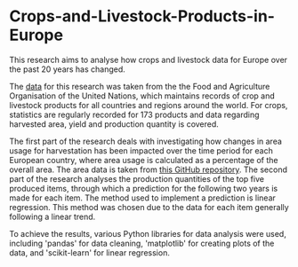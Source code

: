 # Crops-and-Livestock-Products-in-Europe

This research aims to analyse how crops and livestock data for Europe over the past 20 years has changed.

The [data](https://www.fao.org/faostat/en/#data) for this research was taken from the the Food and Agriculture Organisation of the United Nations, which maintains records of crop and livestock products for all countries and regions around the world. For crops, statistics are regularly recorded for 173 products and data regarding harvested area, yield and production quantity is covered. 

The first part of the research deals with investigating how changes in area usage for harvestation has been impacted over the time period for each European country, where area usage is calculated as a percentage of the overall area. The area data is taken from [this GitHub repository](https://raw.githubusercontent.com/ajturner/acetate/master/places/Countries-Europe.csv). The second part of the research analyses the production quantities of the top five produced items, through which a prediction for the following two years is made for each item. The method used to implement a prediction is linear regression. This method was chosen due to the data for each item generally following a linear trend.

To achieve the results, various Python libraries for data analysis were used, including 'pandas' for data cleaning, 'matplotlib' for creating plots of the data, and 'scikit-learn' for linear regression. 


